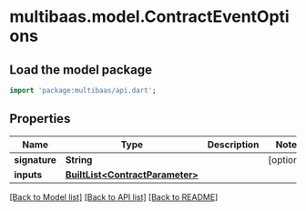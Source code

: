# multibaas.model.ContractEventOptions

## Load the model package
```dart
import 'package:multibaas/api.dart';
```

## Properties
Name | Type | Description | Notes
------------ | ------------- | ------------- | -------------
**signature** | **String** |  | [optional] 
**inputs** | [**BuiltList&lt;ContractParameter&gt;**](ContractParameter.md) |  | 

[[Back to Model list]](../README.md#documentation-for-models) [[Back to API list]](../README.md#documentation-for-api-endpoints) [[Back to README]](../README.md)


